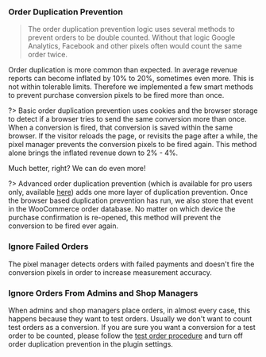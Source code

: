 ### Order Duplication Prevention

> The order duplication prevention logic uses several methods to prevent orders to be double counted. Without that logic Google Analytics, Facebook and other pixels often would count the same order twice. 

Order duplication is more common than expected. In average revenue reports can become inflated by 10% to 20%, sometimes even more. This is not within tolerable limits. Therefore we implemented a few smart methods to prevent purchase conversion pixels to be fired more than once. 

?> Basic order duplication prevention uses cookies and the browser storage to detect if a browser tries to send the same conversion more than once. When a conversion is fired, that conversion is saved within the same browser. If the visitor reloads the page, or revisits the page after a while, the pixel manager prevents the conversion pixels to be fired again. This method alone brings the inflated revenue down to 2% - 4%. 

Much better, right? We can do even more!

?> Advanced order duplication prevention (which is available for pro users only, available [here](https://woopt.com/pricing/)) adds one more layer of duplication prevention. Once the browser based duplication prevention has run, we also store that event in the WooCommerce order database. No matter on which device the purchase confirmation is re-opened, this method will prevent the conversion to be fired ever again.  

### Ignore Failed Orders

The pixel manager detects orders with failed payments and doesn't fire the conversion pixels in order to increase measurement accuracy. 

### Ignore Orders From Admins and Shop Managers

When admins and shop managers place orders, in almost every case, this happens because they want to test orders. Usually we don't want to count test orders as a conversion. If you are sure you want a conversion for a test order to be counted, please follow the [test order procedure](test-order.md) and turn off order duplication prevention in the plugin settings. 